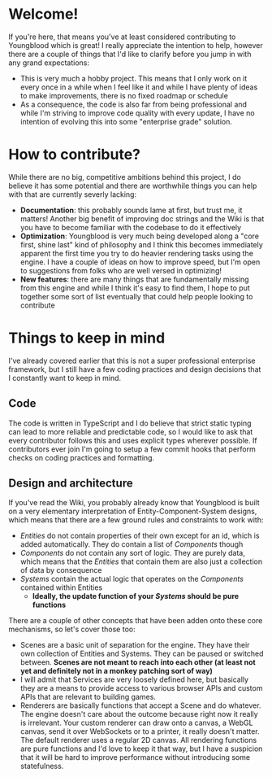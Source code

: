 # Welcome!

If you're here, that means you've at least considered contributing to Youngblood which is great! I really appreciate the intention to help, however there are a couple of things that I'd like to clarify before you jump in with any grand expectations:

- This is very much a hobby project. This means that I only work on it every once in a while when I feel like it and while I have plenty of ideas to make improvements, there is no fixed roadmap or schedule
- As a consequence, the code is also far from being professional and while I'm striving to improve code quality with every update, I have no intention of evolving this into some "enterprise grade" solution.

# How to contribute?

While there are no big, competitive ambitions behind this project, I do believe it has some potential and there are worthwhile things you can help with that are currently severly lacking:

- **Documentation**: this probably sounds lame at first, but trust me, it matters! Another big benefit of improving doc strings and the Wiki is that you have to become familiar with the codebase to do it effectively
- **Optimization**: Youngblood is very much being developed along a "core first, shine last" kind of philosophy and I think this becomes immediately apparent the first time you try to do heavier rendering tasks using the engine. I have a couple of ideas on how to improve speed, but I'm open to suggestions from folks who are well versed in optimizing!
- **New features**: there are many things that are fundamentally missing from this engine and while I think it's easy to find them, I hope to put together some sort of list eventually that could help people looking to contribute

# Things to keep in mind

I've already covered earlier that this is not a super professional enterprise framework, but I still have a few coding practices and design decisions that I constantly want to keep in mind.

## Code

The code is written in TypeScript and I do believe that strict static typing can lead to more reliable and predictable code, so I would like to ask that every contributor follows this and uses explicit types wherever possible. If contributors ever join I'm going to setup a few commit hooks that perform checks on coding practices and formatting.

## Design and architecture

If you've read the Wiki, you probably already know that Youngblood is built on a very elementary interpretation of Entity-Component-System designs, which means that there are a few ground rules and constraints to work with:

- *Entities* do not contain properties of their own except for an id, which is added automatically. They do contain a list of *Components* though
- *Components* do not contain any sort of logic. They are purely data, which means that the *Entities* that contain them are also just a collection of data by consequence
- *Systems* contain the actual logic that operates on the *Components* contained within Entities
  - **Ideally, the update function of your *Systems* should be pure functions**

There are a couple of other concepts that have been adden onto these core mechanisms, so let's cover those too:

- Scenes are a basic unit of separation for the engine. They have their own collection of Entities and Systems. They can be paused or switched between. **Scenes are not meant to reach into each other (at least not yet and definitely not in a monkey patching sort of way)**
- I will admit that Services are very loosely defined here, but basically they are a means to provide access to various browser APIs and custom APIs that are relevant to building games.
- Renderers are basically functions that accept a Scene and do whatever. The engine doesn't care about the outcome because right now it really is irrelevant. Your custom renderer can draw onto a canvas, a WebGL canvas, send it over WebSockets or to a printer, it really doesn't matter. The default renderer uses a regular 2D canvas. All rendering functions are pure functions and I'd love to keep it that way, but I have a suspicion that it will be hard to improve performance without introducing some statefulness.

